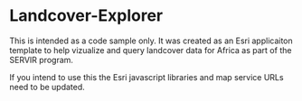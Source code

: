 Landcover-Explorer  
===========

This is intended as a code sample only. It was created as an Esri applicaiton template to help vizualize and query landcover data for Africa as part of the SERVIR program. 

If you intend to use this the Esri javascript libraries and map service URLs need to be updated. 
